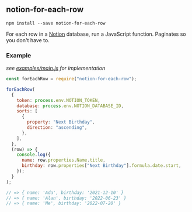 ## notion-for-each-row

`npm install --save notion-for-each-row`

For each row in a [Notion](https://developers.notion.com/) database, run a JavaScript function. Paginates so you don't have to.

### Example

_see [examples/main.js](/examples/main.js) for implementation_

```js
const forEachRow = require("notion-for-each-row");

forEachRow(
  {
    token: process.env.NOTION_TOKEN,
    database: process.env.NOTION_DATABASE_ID,
    sorts: [
      {
        property: "Next Birthday",
        direction: "ascending",
      },
    ],
  },
  (row) => {
    console.log({
      name: row.properties.Name.title,
      birthday: row.properties["Next Birthday"].formula.date.start,
    });
  }
);

// => { name: 'Ada', birthday: '2021-12-10' }
// => { name: 'Alan', birthday: '2022-06-23' }
// => { name: 'Me', birthday: '2022-07-20' }
```
